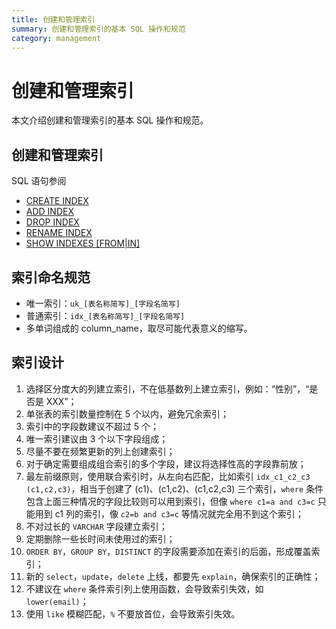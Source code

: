 ```yaml
---
title: 创建和管理索引
summary: 创建和管理索引的基本 SQL 操作和规范
category: management
---
```


# 创建和管理索引

本文介绍创建和管理索引的基本 SQL 操作和规范。

## 创建和管理索引

SQL 语句参阅
- [CREATE INDEX](https://docs.pingcap.com/zh/tidb/stable/sql-statement-create-index#create-index)
- [ADD INDEX](https://docs.pingcap.com/zh/tidb/stable/sql-statement-add-index#add-index)
- [DROP INDEX](https://docs.pingcap.com/zh/tidb/stable/sql-statement-drop-index#drop-index)
- [RENAME INDEX](https://docs.pingcap.com/zh/tidb/stable/sql-statement-rename-index#rename-index)
- [SHOW INDEXES [FROM|IN]](https://docs.pingcap.com/zh/tidb/stable/sql-statement-show-indexes#show-indexes-fromin)

## 索引命名规范

- 唯一索引：`uk_[表名称简写]_[字段名简写]`
- 普通索引：`idx_[表名称简写]_[字段名简写]`
- 多单词组成的 column_name，取尽可能代表意义的缩写。

## 索引设计

1. 选择区分度大的列建立索引，不在低基数列上建立索引，例如：“性别”，“是否是 XXX”；
2. 单张表的索引数量控制在 5 个以内，避免冗余索引；
3. 索引中的字段数建议不超过 5 个；
4. 唯一索引建议由 3 个以下字段组成；
5. 尽量不要在频繁更新的列上创建索引；
6. 对于确定需要组成组合索引的多个字段，建议将选择性高的字段靠前放；
7. 最左前缀原则，使用联合索引时，从左向右匹配，比如索引 `idx_c1_c2_c3 (c1,c2,c3)`，相当于创建了 (c1)、(c1,c2)、(c1,c2,c3) 三个索引，`where` 条件包含上面三种情况的字段比较则可以用到索引，但像 `where c1=a and c3=c` 只能用到 c1 列的索引，像 `c2=b and c3=c` 等情况就完全用不到这个索引；
8. 不对过长的 `VARCHAR` 字段建立索引；
9. 定期删除一些长时间未使用过的索引；
10. `ORDER BY`，`GROUP BY`，`DISTINCT` 的字段需要添加在索引的后面，形成覆盖索引；
11. 新的 `select`，`update`，`delete` 上线，都要先 `explain`，确保索引的正确性；
12. 不建议在 `where` 条件索引列上使用函数，会导致索引失效，如 `lower(email)`；
13. 使用 `like` 模糊匹配，`%` 不要放首位，会导致索引失效。
